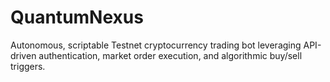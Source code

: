 # QuantumNexus
Autonomous, scriptable Testnet cryptocurrency trading bot leveraging API-driven authentication, market order execution, and algorithmic buy/sell triggers.
